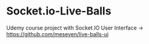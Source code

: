 # Socket.io-Live-Balls
Udemy course project with Socket.IO
User Interface -> https://github.com/meseven/live-balls-ui

